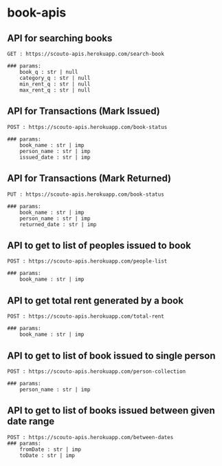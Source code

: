 # book-apis

## API for searching books
    GET : https://scouto-apis.herokuapp.com/search-book

    ### params:
        book_q : str | null
        category_q : str | null
        min_rent_q : str | null
        max_rent_q : str | null

## API for Transactions (Mark Issued)
    POST : https://scouto-apis.herokuapp.com/book-status

    ### params:
        book_name : str | imp
        person_name : str | imp
        issued_date : str | imp

## API for Transactions (Mark Returned)
    PUT : https://scouto-apis.herokuapp.com/book-status

    ### params:
        book_name : str | imp
        person_name : str | imp
        returned_date : str | imp

## API to get to list of peoples issued to book
    POST : https://scouto-apis.herokuapp.com/people-list

    ### params:
        book_name : str | imp

## API to get total rent generated by a book
    POST : https://scouto-apis.herokuapp.com/total-rent

    ### params:
        book_name : str | imp

## API to get to list of book issued to single person
    POST : https://scouto-apis.herokuapp.com/person-collection

    ### params:
        person_name : str | imp

## API to get to list of books issued between given date range
    POST : https://scouto-apis.herokuapp.com/between-dates
    ### params:
        fromDate : str | imp
        toDate : str | imp
